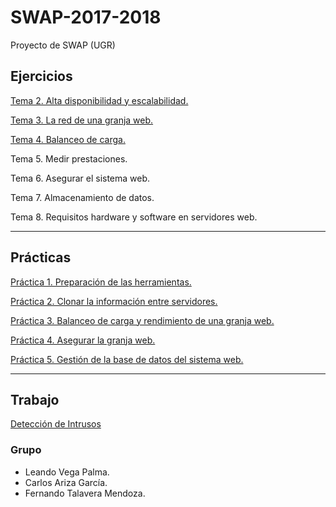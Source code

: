 # SWAP-2017-2018

Proyecto de SWAP (UGR)

## Ejercicios

[Tema 2. Alta disponibilidad y escalabilidad.](https://github.com/Thejokeri/SWAP-2017-2018/tree/master/Ejercicios/Tema%202)

[Tema 3. La red de una granja web.](https://github.com/Thejokeri/SWAP-2017-2018/tree/master/Ejercicios/Tema%203)

[Tema 4. Balanceo de carga.](https://github.com/Thejokeri/SWAP-2017-2018/tree/master/Ejercicios/Tema%204)

Tema 5. Medir prestaciones.

Tema 6. Asegurar el sistema web.

Tema 7. Almacenamiento de datos.

Tema 8. Requisitos hardware y software en servidores web.

- - -

## Prácticas

[Práctica 1. Preparación de las herramientas.](https://github.com/Thejokeri/SWAP-2017-2018/tree/master/Prácticas/P1)

[Práctica 2. Clonar la información entre servidores.](https://github.com/Thejokeri/SWAP-2017-2018/tree/master/Prácticas/P2)

[Práctica 3. Balanceo de carga y rendimiento de una granja web.](https://github.com/Thejokeri/SWAP-2017-2018/tree/master/Prácticas/P3)

[Práctica 4. Asegurar la granja web.](https://github.com/Thejokeri/SWAP-2017-2018/tree/master/Prácticas/P4)

[Práctica 5. Gestión de la base de datos del sistema web.](https://github.com/Thejokeri/SWAP-2017-2018/tree/master/Prácticas/P5)

- - -

## Trabajo

[Detección de Intrusos](https://github.com/Thejokeri/SWAP-2017-2018/blob/master/Trabajo/)

### Grupo

- Leando Vega Palma.
- Carlos Ariza García.
- Fernando Talavera Mendoza.